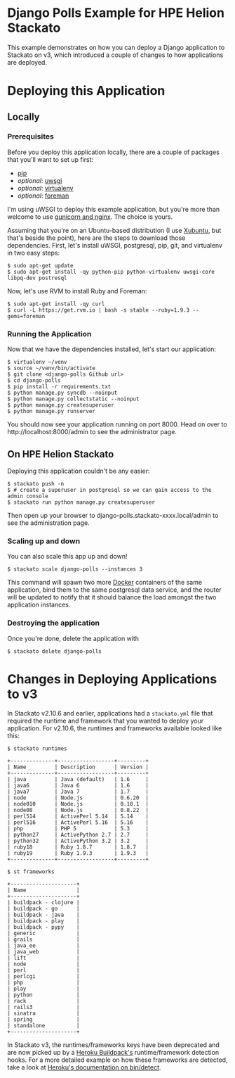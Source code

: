 Django Polls Example for HPE Helion Stackato
============================================

This example demonstrates on how you can deploy a Django application to Stackato on v3, which introduced a couple of changes to how applications are deployed.

# Deploying this Application

## Locally

### Prerequisites

Before you deploy this application locally, there are a couple of packages that you'll want to set up first:

 * [pip](http://www.pip-installer.org/en/latest/)
 * *optional*: [uwsgi](http://projects.unbit.it/uwsgi/)
 * *optional*: [virtualenv](http://www.virtualenv.org/en/latest/)
 * *optional*: [foreman](http://ddollar.github.io/foreman/)

I'm using uWSGI to deploy this example application, but you're more than welcome to use [gunicorn and nginx](http://michal.karzynski.pl/blog/2013/06/09/django-nginx-gunicorn-virtualenv-supervisor/). The choice is yours.

Assuming that you're on an Ubuntu-based distribution (I use [Xubuntu](http://xubuntu.org/), but that's beside the point), here are the steps to download those dependencies. First, let's install uWSGI, postgresql, pip, git, and virtualenv in two easy steps:

```
$ sudo apt-get update
$ sudo apt-get install -qy python-pip python-virtualenv uwsgi-core libpq-dev postresql
```

Now, let's use RVM to install Ruby and Foreman:

```
$ sudo apt-get install -qy curl
$ curl -L https://get.rvm.io | bash -s stable --ruby=1.9.3 --gems=foreman
```

### Running the Application

Now that we have the dependencies installed, let's start our application:

```
$ virtualenv ~/venv
$ source ~/venv/bin/activate
$ git clone <django-polls Github url>
$ cd django-polls
$ pip install -r requirements.txt
$ python manage.py syncdb --noinput
$ python manage.py collectstatic --noinput
$ python manage.py createsuperuser
$ python manage.py runserver
```

You should now see your application running on port 8000. Head on over to http://localhost:8000/admin to see the administrator page.

## On HPE Helion Stackato

Deploying this application couldn't be any easier:

```
$ stackato push -n
$ # create a superuser in postgresql so we can gain access to the admin console
$ stackato run python manage.py createsuperuser
```

Then open up your browser to django-polls.stackato-xxxx.local/admin to see the administration page.

### Scaling up and down

You can also scale this app up and down!

```
$ stackato scale django-polls --instances 3
```

This command will spawn two more [Docker][docker] containers of the same application, bind them to the same postgresql data service, and the router will be updated to notify that it should balance the load amongst the two application instances.

### Destroying the application

Once you're done, delete the application with

```
$ stackato delete django-polls
```

# Changes in Deploying Applications to v3

In Stackato v2.10.6 and earlier, applications had a `stackato.yml` file that required the runtime and framework that you wanted to deploy your application. For v2.10.6, the runtimes and frameworks available looked like this:

```
$ stackato runtimes

+--------------+------------------+---------+
| Name         | Description      | Version |
+--------------+------------------+---------+
| java         | Java (default)   | 1.6     |
| java6        | Java 6           | 1.6     |
| java7        | Java 7           | 1.7     |
| node         | Node.js          | 0.6.20  |
| node010      | Node.js          | 0.10.1  |
| node08       | Node.js          | 0.8.22  |
| perl514      | ActivePerl 5.14  | 5.14    |
| perl516      | ActivePerl 5.16  | 5.16    |
| php          | PHP 5            | 5.3     |
| python27     | ActivePython 2.7 | 2.7     |
| python32     | ActivePython 3.2 | 3.2     |
| ruby18       | Ruby 1.8.7       | 1.8.7   |
| ruby19       | Ruby 1.9.3       | 1.9.3   |
+--------------+------------------+---------+

$ st frameworks

+---------------------+
| Name                |
+---------------------+
| buildpack - clojure |
| buildpack - go      |
| buildpack - java    |
| buildpack - play    |
| buildpack - pypy    |
| generic             |
| grails              |
| java_ee             |
| java_web            |
| lift                |
| node                |
| perl                |
| perlcgi             |
| php                 |
| play                |
| python              |
| rack                |
| rails3              |
| sinatra             |
| spring              |
| standalone          |
+---------------------+
```

In Stackato v3, the runtimes/frameworks keys have been deprecated and are now picked up by a [Heroku Buildpack's][buildpack] runtime/framework detection hooks. For a more detailed example on how these frameworks are detected, take a look at [Heroku's documentation on bin/detect](https://devcenter.heroku.com/articles/buildpack-api#bin-detect).


[buildpack]: https://devcenter.heroku.com/articles/buildpacks
[docker]: http://www.docker.io/
